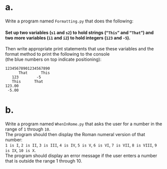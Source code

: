 # a.  
Write a program named `Formatting.py` that does the following:  
#### Set up two variables (`s1` and `s2`) to hold strings (`“This”` and `“That”`) and two more variables (`i1` and `i2`) to hold integers (`123` and `-5`).  
Then write appropriate print statements that use these variables and the format method to print the following to the console  
(the blue numbers on top indicate positioning):
```
12345678901234567890
      That      This
   123        -5    
   This      That   
123.00
 -5.00 
```  

# b.  
Write a program named `WhenInRome.py` that asks the user for a number in the range of `1` through `10`.  
The program should then display the Roman numeral version of that number:  
`1 is I`, `2 is II`, `3 is III`, `4 is IV`, `5 is V`, `6 is VI`, `7 is VII`, `8 is VIII`, `9 is IX`, `10 is X`.  
The program should display an error message if the user enters a number that is outside the range 1 through 10.
